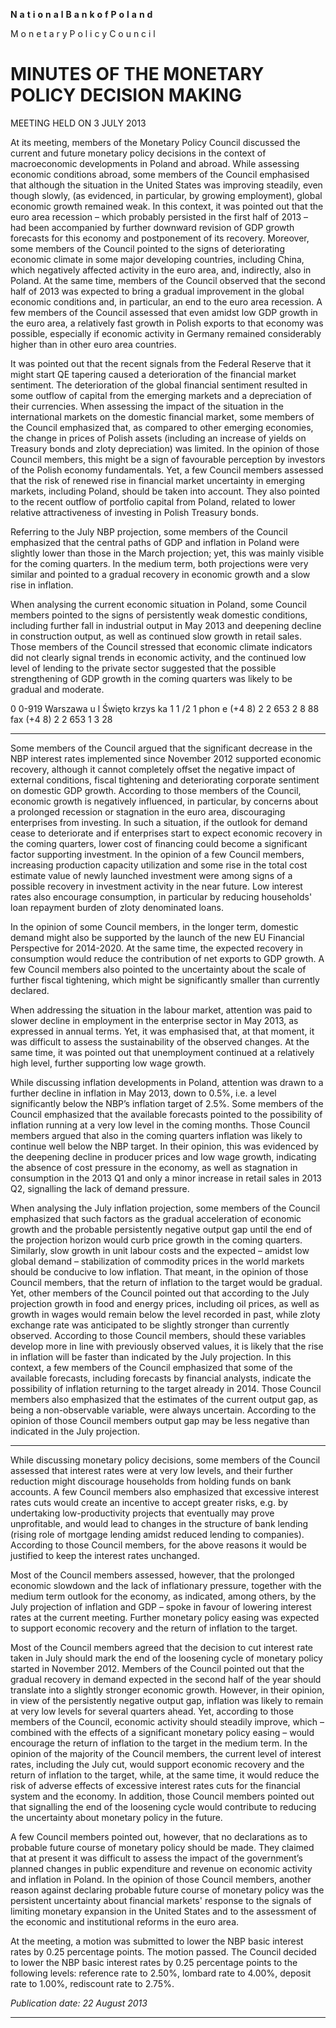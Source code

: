**N** **a** **t** **i** **o** **n** **a** **l** **B** **a** **n** **k** **o** **f** **P** **o** **l** **a** **n** **d**

M o n e t a r y P o l i c y C o u n c i l

# MINUTES OF THE MONETARY POLICY DECISION MAKING
 MEETING HELD ON 3 JULY 2013

At its meeting, members of the Monetary Policy Council discussed the current and future monetary
policy decisions in the context of macroeconomic developments in Poland and abroad.
While assessing economic conditions abroad, some members of the Council emphasised that
although the situation in the United States was improving steadily, even though slowly, (as
evidenced, in particular, by growing employment), global economic growth remained weak. In this
context, it was pointed out that the euro area recession – which probably persisted in the first half of
2013 – had been accompanied by further downward revision of GDP growth forecasts for this
economy and postponement of its recovery. Moreover, some members of the Council pointed to the
signs of deteriorating economic climate in some major developing countries, including China,
which negatively affected activity in the euro area, and, indirectly, also in Poland. At the same time,
members of the Council observed that the second half of 2013 was expected to bring a gradual
improvement in the global economic conditions and, in particular, an end to the euro area recession.
A few members of the Council assessed that even amidst low GDP growth in the euro area, a
relatively fast growth in Polish exports to that economy was possible, especially if economic
activity in Germany remained considerably higher than in other euro area countries.

It was pointed out that the recent signals from the Federal Reserve that it might start QE tapering
caused a deterioration of the financial market sentiment. The deterioration of the global financial
sentiment resulted in some outflow of capital from the emerging markets and a depreciation of their
currencies. When assessing the impact of the situation in the international markets on the domestic
financial market, some members of the Council emphasized that, as compared to other emerging
economies, the change in prices of Polish assets (including an increase of yields on Treasury bonds
and zloty depreciation) was limited. In the opinion of those Council members, this might be a sign
of favourable perception by investors of the Polish economy fundamentals. Yet, a few Council
members assessed that the risk of renewed rise in financial market uncertainty in emerging markets,
including Poland, should be taken into account. They also pointed to the recent outflow of portfolio
capital from Poland, related to lower relative attractiveness of investing in Polish Treasury bonds.

Referring to the July NBP projection, some members of the Council emphasized that the central
paths of GDP and inflation in Poland were slightly lower than those in the March projection; yet,
this was mainly visible for the coming quarters. In the medium term, both projections were very
similar and pointed to a gradual recovery in economic growth and a slow rise in inflation.

When analysing the current economic situation in Poland, some Council members pointed to the
signs of persistently weak domestic conditions, including further fall in industrial output in May
2013 and deepening decline in construction output, as well as continued slow growth in retail sales.
Those members of the Council stressed that economic climate indicators did not clearly signal
trends in economic activity, and the continued low level of lending to the private sector suggested
that the possible strengthening of GDP growth in the coming quarters was likely to be gradual and
moderate.

0 0-919 Warszawa u l Święto krzys ka 1 1 /2 1 phon e (+4 8) 2 2 653 2 8 88 fax (+4 8) 2 2 653 1 3 28


-----

Some members of the Council argued that the significant decrease in the NBP interest rates
implemented since November 2012 supported economic recovery, although it cannot completely
offset the negative impact of external conditions, fiscal tightening and deteriorating corporate
sentiment on domestic GDP growth. According to those members of the Council, economic growth
is negatively influenced, in particular, by concerns about a prolonged recession or stagnation in the
euro area, discouraging enterprises from investing. In such a situation, if the outlook for demand
cease to deteriorate and if enterprises start to expect economic recovery in the coming quarters,
lower cost of financing could become a significant factor supporting investment. In the opinion of a
few Council members, increasing production capacity utilization and some rise in the total cost
estimate value of newly launched investment were among signs of a possible recovery in
investment activity in the near future. Low interest rates also encourage consumption, in particular
by reducing households' loan repayment burden of zloty denominated loans.

In the opinion of some Council members, in the longer term, domestic demand might also be
supported by the launch of the new EU Financial Perspective for 2014-2020. At the same time, the
expected recovery in consumption would reduce the contribution of net exports to GDP growth. A
few Council members also pointed to the uncertainty about the scale of further fiscal tightening,
which might be significantly smaller than currently declared.

When addressing the situation in the labour market, attention was paid to slower decline in
employment in the enterprise sector in May 2013, as expressed in annual terms. Yet, it was
emphasised that, at that moment, it was difficult to assess the sustainability of the observed changes.
At the same time, it was pointed out that unemployment continued at a relatively high level, further
supporting low wage growth.

While discussing inflation developments in Poland, attention was drawn to a further decline in
inflation in May 2013, down to 0.5%, i.e. a level significantly below the NBP’s inflation target of
2.5%. Some members of the Council emphasized that the available forecasts pointed to the
possibility of inflation running at a very low level in the coming months. Those Council members
argued that also in the coming quarters inflation was likely to continue well below the NBP target.
In their opinion, this was evidenced by the deepening decline in producer prices and low wage
growth, indicating the absence of cost pressure in the economy, as well as stagnation in
consumption in the 2013 Q1 and only a minor increase in retail sales in 2013 Q2, signalling the lack
of demand pressure.

When analysing the July inflation projection, some members of the Council emphasized that such
factors as the gradual acceleration of economic growth and the probable persistently negative output
gap until the end of the projection horizon would curb price growth in the coming quarters.
Similarly, slow growth in unit labour costs and the expected – amidst low global demand –
stabilization of commodity prices in the world markets should be conducive to low inflation. That
meant, in the opinion of those Council members, that the return of inflation to the target would be
gradual. Yet, other members of the Council pointed out that according to the July projection growth
in food and energy prices, including oil prices, as well as growth in wages would remain below the
level recorded in past, while zloty exchange rate was anticipated to be slightly stronger than
currently observed. According to those Council members, should these variables develop more in
line with previously observed values, it is likely that the rise in inflation will be faster than indicated
by the July projection. In this context, a few members of the Council emphasized that some of the
available forecasts, including forecasts by financial analysts, indicate the possibility of inflation
returning to the target already in 2014. Those Council members also emphasized that the estimates
of the current output gap, as being a non-observable variable, were always uncertain. According to
the opinion of those Council members output gap may be less negative than indicated in the July
projection.


-----

While discussing monetary policy decisions, some members of the Council assessed that interest
rates were at very low levels, and their further reduction might discourage households from holding
funds on bank accounts. A few Council members also emphasized that excessive interest rates cuts
would create an incentive to accept greater risks, e.g. by undertaking low-productivity projects that
eventually may prove unprofitable, and would lead to changes in the structure of bank lending
(rising role of mortgage lending amidst reduced lending to companies). According to those Council
members, for the above reasons it would be justified to keep the interest rates unchanged.

Most of the Council members assessed, however, that the prolonged economic slowdown and the
lack of inflationary pressure, together with the medium term outlook for the economy, as indicated,
among others, by the July projection of inflation and GDP – spoke in favour of lowering interest
rates at the current meeting. Further monetary policy easing was expected to support economic
recovery and the return of inflation to the target.

Most of the Council members agreed that the decision to cut interest rate taken in July should mark
the end of the loosening cycle of monetary policy started in November 2012. Members of the
Council pointed out that the gradual recovery in demand expected in the second half of the year
should translate into a slightly stronger economic growth. However, in their opinion, in view of the
persistently negative output gap, inflation was likely to remain at very low levels for several
quarters ahead. Yet, according to those members of the Council, economic activity should steadily
improve, which – combined with the effects of a significant monetary policy easing – would
encourage the return of inflation to the target in the medium term. In the opinion of the majority of
the Council members, the current level of interest rates, including the July cut, would support
economic recovery and the return of inflation to the target, while, at the same time, it would reduce
the risk of adverse effects of excessive interest rates cuts for the financial system and the economy.
In addition, those Council members pointed out that signalling the end of the loosening cycle would
contribute to reducing the uncertainty about monetary policy in the future.

A few Council members pointed out, however, that no declarations as to probable future course of
monetary policy should be made. They claimed that at present it was difficult to assess the impact
of the government’s planned changes in public expenditure and revenue on economic activity and
inflation in Poland. In the opinion of those Council members, another reason against declaring
probable future course of monetary policy was the persistent uncertainty about financial markets'
response to the signals of limiting monetary expansion in the United States and to the assessment of
the economic and institutional reforms in the euro area.

At the meeting, a motion was submitted to lower the NBP basic interest rates by 0.25 percentage
points. The motion passed. The Council decided to lower the NBP basic interest rates by 0.25
percentage points to the following levels: reference rate to 2.50%, lombard rate to 4.00%, deposit
rate to 1.00%, rediscount rate to 2.75%.

_Publication date: 22 August 2013_


-----

